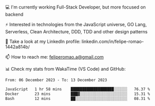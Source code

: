 💻 I'm currently working Full-Stack Developer, but more focused on backend

⚡ Interested in technologies from the JavaScript universe, GO Lang, Serverless, Clean Architecture, DDD, TDD and other design patterns

👥 Take a look at my LinkedIn profile: linkedin.com/in/felipe-romao-1442a814b/

📫 How to reach me: feliperomao.a@gmail.com

📊 Check my stats from WakaTime (VS Code) and GitHub:

<!--START_SECTION:waka-->

```txt
From: 06 December 2023 - To: 13 December 2023

JavaScript   1 hr 58 mins    ███████████████████░░░░░░   76.37 %
Docker       23 mins         ███▓░░░░░░░░░░░░░░░░░░░░░   15.31 %
Bash         12 mins         ██░░░░░░░░░░░░░░░░░░░░░░░   08.31 %
```

<!--END_SECTION:waka-->
